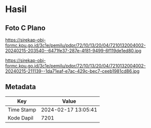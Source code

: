 # Hasil

## Foto C Plano

https://sirekap-obj-formc.kpu.go.id/3c1e/pemilu/pdpr/72/10/13/20/04/7210132004002-20240215-203540--6471fe37-287e-4f81-9499-6f119de1ed80.jpg

https://sirekap-obj-formc.kpu.go.id/3c1e/pemilu/pdpr/72/10/13/20/04/7210132004002-20240215-211139--1da71eaf-e7ac-429c-bec7-ceeb1981cd86.jpg


## Metadata

| Key        | Value               |
| ---------- | ------------------- |
| Time Stamp | 2024-02-17 13:05:41 |
| Kode Dapil | 7201                |



